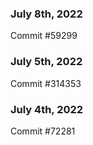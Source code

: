 ### July 8th, 2022

Commit #59299

### July 5th, 2022

Commit #314353


### July 4th, 2022

Commit #72281
